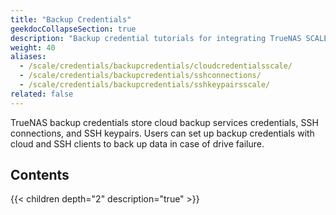 ```yaml
---
title: "Backup Credentials"
geekdocCollapseSection: true
description: "Backup credential tutorials for integrating TrueNAS SCALE with cloud storage providers by setting up SSH connections and keypairs."
weight: 40
aliases:
  - /scale/credentials/backupcredentials/cloudcredentialsscale/
  - /scale/credentials/backupcredentials/sshconnections/
  - /scale/credentials/backupcredentials/sshkeypairsscale/
related: false
---
```


TrueNAS backup credentials store cloud backup services credentials, SSH connections, and SSH keypairs.
Users can set up backup credentials with cloud and SSH clients to back up data in case of drive failure.

## Contents

{{< children depth="2" description="true" >}}
